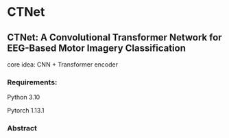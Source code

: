 # CTNet
## CTNet: A Convolutional Transformer Network for EEG-Based Motor Imagery Classification
core idea: CNN + Transformer encoder

### Requirements:
Python 3.10

Pytorch 1.13.1

### Abstract
